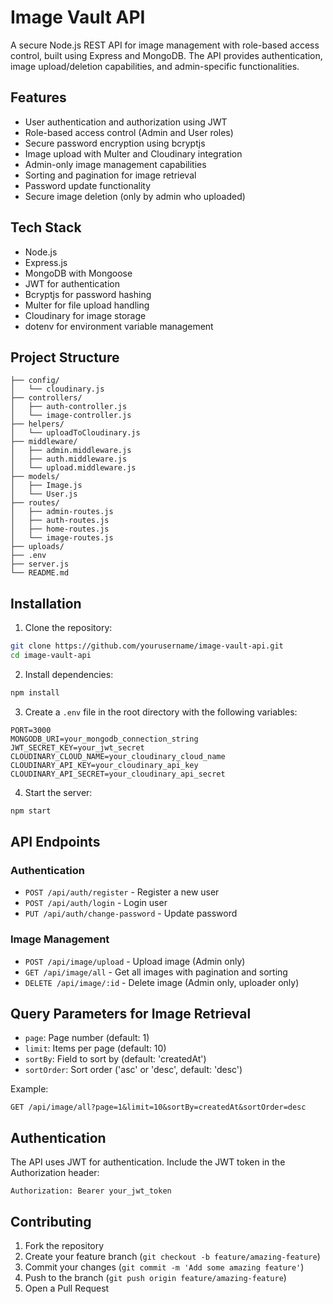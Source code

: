 # Image Vault API

A secure Node.js REST API for image management with role-based access control, built using Express and MongoDB. The API provides authentication, image upload/deletion capabilities, and admin-specific functionalities.

## Features

- User authentication and authorization using JWT
- Role-based access control (Admin and User roles)
- Secure password encryption using bcryptjs
- Image upload with Multer and Cloudinary integration
- Admin-only image management capabilities
- Sorting and pagination for image retrieval
- Password update functionality
- Secure image deletion (only by admin who uploaded)

## Tech Stack

- Node.js
- Express.js
- MongoDB with Mongoose
- JWT for authentication
- Bcryptjs for password hashing
- Multer for file upload handling
- Cloudinary for image storage
- dotenv for environment variable management

## Project Structure

```
├── config/
│   └── cloudinary.js
├── controllers/
│   ├── auth-controller.js
│   └── image-controller.js
├── helpers/
│   └── uploadToCloudinary.js
├── middleware/
│   ├── admin.middleware.js
│   ├── auth.middleware.js
│   └── upload.middleware.js
├── models/
│   ├── Image.js
│   └── User.js
├── routes/
│   ├── admin-routes.js
│   ├── auth-routes.js
│   ├── home-routes.js
│   └── image-routes.js
├── uploads/
├── .env
├── server.js
└── README.md
```

## Installation

1. Clone the repository:
```bash
git clone https://github.com/yourusername/image-vault-api.git
cd image-vault-api
```

2. Install dependencies:
```bash
npm install
```

3. Create a `.env` file in the root directory with the following variables:
```
PORT=3000
MONGODB_URI=your_mongodb_connection_string
JWT_SECRET_KEY=your_jwt_secret
CLOUDINARY_CLOUD_NAME=your_cloudinary_cloud_name
CLOUDINARY_API_KEY=your_cloudinary_api_key
CLOUDINARY_API_SECRET=your_cloudinary_api_secret
```

4. Start the server:
```bash
npm start
```

## API Endpoints

### Authentication
- `POST /api/auth/register` - Register a new user
- `POST /api/auth/login` - Login user
- `PUT /api/auth/change-password` - Update password

### Image Management
- `POST /api/image/upload` - Upload image (Admin only)
- `GET /api/image/all` - Get all images with pagination and sorting
- `DELETE /api/image/:id` - Delete image (Admin only, uploader only)

## Query Parameters for Image Retrieval

- `page`: Page number (default: 1)
- `limit`: Items per page (default: 10)
- `sortBy`: Field to sort by (default: 'createdAt')
- `sortOrder`: Sort order ('asc' or 'desc', default: 'desc')

Example:
```
GET /api/image/all?page=1&limit=10&sortBy=createdAt&sortOrder=desc
```

## Authentication

The API uses JWT for authentication. Include the JWT token in the Authorization header:
```
Authorization: Bearer your_jwt_token
```

## Contributing

1. Fork the repository
2. Create your feature branch (`git checkout -b feature/amazing-feature`)
3. Commit your changes (`git commit -m 'Add some amazing feature'`)
4. Push to the branch (`git push origin feature/amazing-feature`)
5. Open a Pull Request
